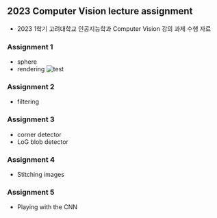 ## 2023 Computer Vision lecture assignment
- 2023 1학기 고려대학교 인공지능학과 Computer Vision 강의 과제 수행 자료

### Assignment 1
  - sphere
  - rendering
    ![test](https://github.com/YEON-EVE/Computer_Vision/assets/69179261/7944b575-7ee5-4b93-b635-611b176b614d)

### Assignment 2
  - filtering
  
### Assignment 3
  - corner detector
  - LoG blob detector

### Assignment 4
  - Stitching images

### Assignment 5
  - Playing with the CNN
